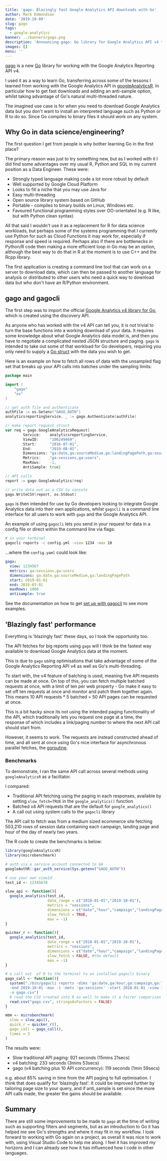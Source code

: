 ```yaml
---
title: 'gago: Blazingly fast Google Analytics API downloads with Go'
author: Mark Edmondson
date: '2019-10-09'
slug: gago
tags:
  - google-analytics
banner: ../banners/gago.png
description: 'Announcing gago: Go library for Google Analytics API v4 that can speed up API fetches by 85%'
images: []
menu: ''
---
```


[gago](https://github.com/MarkEdmondson1234/gago) is a new [Go](https://golang.org/) library for working with the Google Analytics Reporting API v4.

I used it as a way to learn Go, transferring across some of the lessons I learned from working with the Google Analytics API in [googleAnalyticsR](https://code.markedmondson.me/googleAnalyticsR/).  In particular how to get fast downloads and adding an anti-sample option, whilst taking advantage of Go's natural multi-threaded nature.

The imagined use case is for when you need to download Google Analytics data but you don't want to install an interpreted language such as Python or R to do so.  Since Go compiles to binary files it should work on any system.

## Why Go in data science/engineering?

The first question I get from people is why bother learning Go in the first place?  

The primary reason was just to try something new, but as I worked with it I did find some advantages over my usual R, Python and SQL in my current position as a Data Engineer.  These were:

* Strongly typed language making code a lot more robust by default
* Well supported by Google Cloud Platform
* Looks to fill a niche that you may use Java for
* Easy multi-threading 
* Open source library system based on GitHub
* Portable - compiles to binary builds on Linux, Windows etc.
* Favoured functional programming styles over OO-orientated (e.g. R like, but with Python clean syntax)

All that said I wouldn't use it as a replacement for R for data science workloads, but perhaps some of the systems programming that I currently use Python for such as Cloud Functions it may work for, especially if response and speed is required.  Perhaps also if there are bottlenecks in Python/R code then making a more efficient loop in Go may be an option, although the best way to do that in R at the moment is to use C++ and the Rcpp library.

The first application is creating a command line tool that can work on a server to download data, which can then be passed to another language for analysis or distributed to other users who need a quick way to download data but who don't have an R/Python environment.

## gago and gagocli

The first step was to import the official [Google Analytics v4 library for Go](https://godoc.org/google.golang.org/api/analyticsreporting/v4), which is created using the discovery API.  

As anyone who has worked with the v4 API can tell you, it is not trivial to turn the base functions into a working download of your data.  It requires some knowledge about what Google Analytics data model is, and then you have to negotiate a complicated nested JSON structure and paging.  `gago` is intended to take out some of that workload for Go developers, requiring you only need to supply a [Go struct](https://gobyexample.com/structs) with the data you wish to get.

Here is an example on how to fetch all rows of data with the unsampled flag set that breaks up your API calls into batches under the sampling limits:

```go
package main

import (
	"gago"
	"os"
)

// get auth file and authenticate
authFile := os.Getenv("GAGO_AUTH")
analyticsreportingService, _ := gago.Authenticate(authFile)

// make report request struct
var req = gago.GoogleAnalyticsRequest{
		Service:    analyticsreportingService,
		ViewID:     "106249469",
		Start:      "2016-07-01",
		End:        "2019-08-01",
		Dimensions: "ga:date,ga:sourceMedium,ga:landingPagePath,ga:source,ga:hour,ga:minute,ga:eventCategory",
		Metrics:    "ga:sessions,ga:users",
		MaxRows:    -1,
		AntiSample: true}

// API calls
report := gago.GoogleAnalytics(req)

// write data out as a CSV to console
gago.WriteCSV(report, os.Stdout)
```

`gago` is then intended for use by Go developers looking to integrate Google Analytics data into their own applications, whilst `gagocli` is a command line interface for all users to work with `gago` and the Google Analytics API.

An example of using `gagocli` lets you send in your request for data in a config file or direct within the command line via flags:

```bash
# in your terminal
gagocli reports -c config.yml -view 1234 -max 10
```

...where the `config.yaml` could look like:

```yaml
gago:
  view: 1234567
  metrics: ga:sessions,ga:users
  dimensions: ga:date,ga:sourceMedium,ga:landingPagePath
  start: 2019-01-01
  end: 2019-03-01
  maxRows: 1000
  antisample: true

```

See the documentation on how to get [set up with gagocli](https://github.com/MarkEdmondson1234/gago/tree/master/gagocli) to see more examples.

## 'Blazingly fast' performance

Everything is 'blazingly fast' these days, so I took the opportunity too.

The API fetches for big reports using `gago` will I think be the fastest way available to download Google Analytics data at the moment.

This is due to `gago` using optimisations that take advantage of some of the Google Analytics Reporting API v4 as well as Go's multi-threading.

To start with, the v4 feature of batching is used, meaning five API requests can be made at once. On top of this, you can fetch multiple batched requests at once, with a limit of ten per web property - Go make it easy to set off ten requests at once and monitor and patch them together again.  This means 10 API requests * 5 batched = 50 API pages can be requested at once.

This is a bit hacky since its not using the intended paging functionality of the API, which traditionally lets you request one page at a time, the response of which includes a link/paging number to where the next API call should start from.

However, it seems to work.  The requests are instead constructed ahead of time, and all sent at once using Go's nice interface for asynchronous parallel fetches, the [goroutine](https://gobyexample.com/goroutines).

### Benchmarks

To demonstrate, I ran the same API call across several methods using `googleAnalyticsR` as a faciltator.

I compared:

* Traditional API fetching using the paging in each responses, available by setting `slow_fetch=TRUE` in the `google_analytics()` function
* Batched v4 API requests that are the default for `google_analytics()`
* A call out using system calls to the `gagocli` library

The API call to fetch was from a medium sized ecommerce site fetching 503,210 rows of session data containing each campaign, landing page and hour of the day of nearly two years.  

The R code to create the benchmarks is below:

```r
library(googleAnalyticsR)
library(microbenchmark)

# auth via a service account connected to GA 
googleAuthR::gar_auth_service(Sys.getenv("GAGO_AUTH"))

# use your own viewId
test_id <- 12345678	

slow_api <- function(){
  google_analytics(test_id, 
                   date_range = c("2018-01-01","2019-10-01"),
                   metrics = "sessions", 
                   dimensions = c("date","hour","campaign","landingPagePath"),
                   slow_fetch = TRUE,
                   max = -1)
} 

quicker_r <- function(){
  google_analytics(test_id, 
                   date_range = c("2018-01-01","2019-10-01"),
                   metrics = "sessions", 
                   dimensions = c("date","hour","campaign","landingPagePath"),
                   slow_fetch = FALSE, #the default
                   max = -1)
}

# a call out  of R to the terminal to an installed gagocli binary
gago_call <- function(){
  system("./bin/gagocli reports -dims 'ga:date,ga:hour,ga:campaign,ga:landingPagePath' \
  -end 2019-10-01 -max -1 -mets 'ga:sessions' -start 2018-01-01 -view 106249469 \
  -o gago.csv")
  # read the CSV created into R as well to make it a fairer comparison
  read.csv("gago.csv", stringsAsFactors = FALSE)
}

mbm <- microbenchmark(
  slow = slow_api(),
  quick_r = quicker_r(),
  gago_call = gago_call(),
  times = 3
)
```

The results were:

* Slow traditional API paging: 921 seconds (15mins 21secs)
* v4 batching: 233 seconds (3mins 53secs)
* gago (v4 batching plus 10 API concurrency): 119 seconds (1min 59secs)

e.g. about 85% saving in time from the API paging to full optimisation.  I think that does qualify for 'blazingly fast'.  It could be improved further by tailoring page size to your query, and if anti_sample is set since the more API calls made, the greater the gains should be available.

## Summary

There are still some improvements to be made to `gago` at the time of writing such as supporting filters and segments, but as an introduction to Go it has helped me see Go's strengths and where it may fit in my workflow.  I look forward to working with Go again on a project, as overall it was nice to work with, using Visual Studio Code to help me along.  I feel it has improved my horizons and I can already see how it has influenced how I code in other languages.


